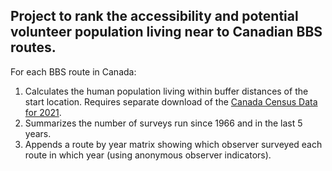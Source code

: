## Project to rank the accessibility and potential volunteer population living near to Canadian BBS routes.

For each BBS route in Canada:
1. Calculates the human population living within buffer distances of the start location. Requires separate download of the [Canada Census Data for 2021](https://open.canada.ca/data/en/dataset/1b3653d7-a48e-4001-8046-e6964bebe286).
2. Summarizes the number of surveys run since 1966 and in the last 5 years.
3. Appends a route by year matrix showing which observer surveyed each route in which year (using anonymous observer indicators). 
